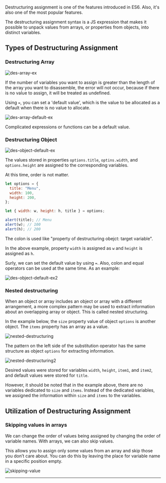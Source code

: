 Destructuring assignment is one of the features introduced in ES6. Also, it's also one of the most popular features.

The destructuring assignment syntax is a JS expression that makes it possible to unpack values from arrays, or properties from objects, into distinct variables.

## Types of Destructuring Assignment

### Destructuring Array

![des-array-ex](https://github.com/user-attachments/assets/7237694e-89dd-43be-9203-293604ee7271)

If the number of variables you want to assign is greater than the length of the array you want to disassemble, the error will not occur, because if there is no value to assign, it will be treated as undefined.

Using `=`, you can set a 'default value', which is the value to be allocated as a default when there is no value to allocate.

![des-array-default-ex](https://github.com/user-attachments/assets/90190409-445c-4478-b368-df37f163973b)

Complicated expressions or functions can be a default value.

### Destructuring Object

![des-object-default-ex](https://github.com/user-attachments/assets/16f3b0c6-e267-4b01-b67b-6c499c410ba9)

The values stored in properties `options.title`, `optins.width`, and `options.height` are assigned to the corresponding variables.

At this time, order is not matter.

```jsx
let options = {
  title: "Menu",
  width: 100,
  height: 200,
};

let { width: w, height: h, title } = options;

alert(title); // Menu
alert(w); // 100
alert(h); // 200
```

The colon is used like "property of destructuring obejct: target variable".

In the above example, property `width` is assigned as `w` and `height` is assigned as `h`.

Surly, we can set the default value by using `=`. Also, colon and equal operators can be used at the same time. As an example:

![des-object-default-ex2](https://github.com/user-attachments/assets/bc14a5bb-7f31-41ca-9472-12a5c7a5ca42)

### Nested destructuring

When an object or array includes an object or array with a different arrangement, a more complex pattern may be used to extract information about an overlapping array or object. This is called nested structuring.

In the example below, the `size` property value of object `options` is another object. The `items` property has an array as a value.

![nested-destructuring](https://github.com/user-attachments/assets/481d0bb9-3026-4357-b916-87efb3749784)

The pattern on the left side of the substitution operator has the same structure as object `options` for extracting information.

![nested-destructuring2](https://github.com/user-attachments/assets/4bc3e28c-21eb-4e92-9bc3-cfa8cb04f627)

Desired values were stored for variables `width`, `height`, `item1`, and `item2`, and default values were stored for `title`.

However, it should be noted that in the example above, there are no variables dedicated to `size` and `items`. Instead of the dedicated variables, we assigned the information within `size` and `items` to the variables.

## Utilization of Destructuring Assignment

### Skipping values in arrays

We can change the order of values being assigned by changing the order of variable names. With arrays, we can also skip values.

This allows you to assign only some values from an array and skip those you don’t care about. You can do this by leaving the place for variable name in a specific position empty.

![skipping-value](https://github.com/user-attachments/assets/5b1cda21-4fbb-405f-8bcd-0a898c22938a)

---

[](https://developer.mozilla.org/en-US/docs/Web/JavaScript/Reference/Operators/Destructuring_assignment)

[](https://www.linkedin.com/pulse/how-destructuring-assignment-javascript-works-alex-devero/)

[](https://velog.io/@oimne/Javascript-%EA%B5%AC%EC%A1%B0-%EB%B6%84%ED%95%B4-%ED%95%A0%EB%8B%B9)
